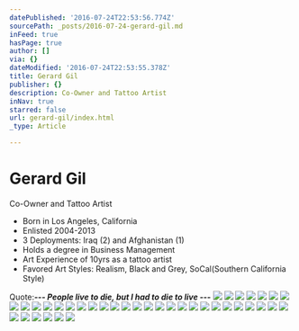 ```yaml
---
datePublished: '2016-07-24T22:53:56.774Z'
sourcePath: _posts/2016-07-24-gerard-gil.md
inFeed: true
hasPage: true
author: []
via: {}
dateModified: '2016-07-24T22:53:55.378Z'
title: Gerard Gil
publisher: {}
description: Co-Owner and Tattoo Artist
inNav: true
starred: false
url: gerard-gil/index.html
_type: Article

---
```

# Gerard Gil

Co-Owner and Tattoo Artist

* Born in Los Angeles, California
* Enlisted 2004-2013
* 3 Deployments: Iraq (2) and Afghanistan (1)
* Holds a degree in Business Management
* Art Experience of 10yrs as a tattoo artist
* Favored Art Styles: Realism, Black and Grey, SoCal(Southern California Style)

Quote:_**--- People live to die, but I had to die to live ---**_
![](https://s3-us-west-2.amazonaws.com/the-grid-img/p/9050ac4808ac067eeaf122a38ac94740d7d7d79f.jpg)
![](https://the-grid-user-content.s3-us-west-2.amazonaws.com/10fe7a73-408d-4890-bc22-6d939a57e750.jpg)
![](https://the-grid-user-content.s3-us-west-2.amazonaws.com/b9db5091-a54d-49bf-9216-1bc7e81d237f.jpg)
![](https://s3-us-west-2.amazonaws.com/the-grid-img/p/d5cd22402ed0620c6cf1d4a4565430bdfe06495a.jpg)
![](https://the-grid-user-content.s3-us-west-2.amazonaws.com/d71aae4f-8941-4f46-b203-2bd1af093d57.jpg)
![](https://s3-us-west-2.amazonaws.com/the-grid-img/p/5786cffd53b64bcb49d2a8a4e317711efcaf5ccd.jpg)
![](https://s3-us-west-2.amazonaws.com/the-grid-img/p/0654dfb7831d00df055dde461f48b83ce9a5d0b6.jpg)
![](https://s3-us-west-2.amazonaws.com/the-grid-img/p/5c6562856bd4b38d2587a5aef3692dc2f408c7ca.jpg)
![](https://the-grid-user-content.s3-us-west-2.amazonaws.com/14b9156f-282a-4470-aa79-86ddfd272f75.jpg)
![](https://the-grid-user-content.s3-us-west-2.amazonaws.com/ff9363a2-130e-4f3a-910b-26e24099925c.jpg)
![](https://the-grid-user-content.s3-us-west-2.amazonaws.com/e2085bf2-cc1e-41ab-b8b4-27b0e181986d.jpg)
![](https://the-grid-user-content.s3-us-west-2.amazonaws.com/a82b13d4-9ea8-4845-9e14-7274be48fa44.jpg)
![](https://the-grid-user-content.s3-us-west-2.amazonaws.com/d88c1467-9ef7-4112-a46c-6395cf40fa14.jpg)
![](https://the-grid-user-content.s3-us-west-2.amazonaws.com/468f83ea-cc5d-433d-b91f-40c6eb3b25f4.jpg)
![](https://the-grid-user-content.s3-us-west-2.amazonaws.com/8d853d73-1583-46aa-879c-e94fe8873b9d.jpg)
![](https://the-grid-user-content.s3-us-west-2.amazonaws.com/1444fd8c-c0fb-4253-9077-75474e697aae.jpg)
![](https://s3-us-west-2.amazonaws.com/the-grid-img/p/d9806734a4e7da905615f6e4adb877300f602f05.jpg)
![](https://the-grid-user-content.s3-us-west-2.amazonaws.com/cd90fa33-37ab-4a84-a2a8-86cb54c6d301.jpg)
![](https://the-grid-user-content.s3-us-west-2.amazonaws.com/5380a4e6-29a2-4936-a9de-cb7ef2cda68b.jpg)
![](https://the-grid-user-content.s3-us-west-2.amazonaws.com/54d52bde-5cb1-404e-afa0-b930b038dcb5.jpg)
![](https://the-grid-user-content.s3-us-west-2.amazonaws.com/a54d8c3e-072d-48f1-9410-c47ba92e379a.jpg)
![](https://the-grid-user-content.s3-us-west-2.amazonaws.com/69990471-535f-43b6-85da-065573d206d0.jpg)
![](https://the-grid-user-content.s3-us-west-2.amazonaws.com/53f3ff38-32fb-45f7-9ccf-ed7ac566ed3b.jpg)
![](https://the-grid-user-content.s3-us-west-2.amazonaws.com/55790e5c-dc8c-4b3d-bb26-a079ae688db3.jpg)
![](https://the-grid-user-content.s3-us-west-2.amazonaws.com/773496f9-3cc5-4eb3-8031-2132b492623b.jpg)
![](https://the-grid-user-content.s3-us-west-2.amazonaws.com/9d29a1e0-68fd-462f-8d1f-fb2c6a9b26d2.jpg)
![](https://the-grid-user-content.s3-us-west-2.amazonaws.com/6a26fdbb-0a3d-45e4-82e5-e68e3986fc89.jpg)
![](https://the-grid-user-content.s3-us-west-2.amazonaws.com/d2618585-f0aa-4f0d-adc5-cb64d4de3c2b.jpg)
![](https://the-grid-user-content.s3-us-west-2.amazonaws.com/19411332-2f1a-422f-abce-c47518ff7fcc.jpg)
![](https://the-grid-user-content.s3-us-west-2.amazonaws.com/4c45da29-86bb-4206-975a-161b50a5439a.jpg)
![](https://the-grid-user-content.s3-us-west-2.amazonaws.com/9f1390e6-afa8-43cc-86a8-79cf766e5332.jpg)
![](https://s3-us-west-2.amazonaws.com/the-grid-img/p/7a4994adca26d9d4fa437797079e94d92dbf76a1.jpg)
![](https://the-grid-user-content.s3-us-west-2.amazonaws.com/7381c685-ef3b-4aab-9716-f3d702f15af8.jpg)
![](https://s3-us-west-2.amazonaws.com/the-grid-img/p/6014b8578b4ac5e207ca9110e17450c68975b7cd.jpg)
![](https://s3-us-west-2.amazonaws.com/the-grid-img/p/faad09d7d23e6804eedf355bb80264fae35d1460.jpg)
![](https://s3-us-west-2.amazonaws.com/the-grid-img/p/31ce7d8752baf2a13e2c4a86b9b4a921440c73f5.jpg)
![](https://the-grid-user-content.s3-us-west-2.amazonaws.com/c5953b05-ba9f-4701-8e37-8ed71fa02cee.jpg)
![](https://the-grid-user-content.s3-us-west-2.amazonaws.com/42c0d702-ebf5-4b1b-95c1-b551801dac11.jpg)